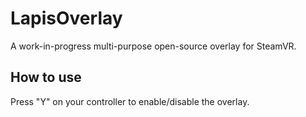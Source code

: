 # LapisOverlay
A work-in-progress multi-purpose open-source overlay for SteamVR.

## How to use
Press "Y" on your controller to enable/disable the overlay.


